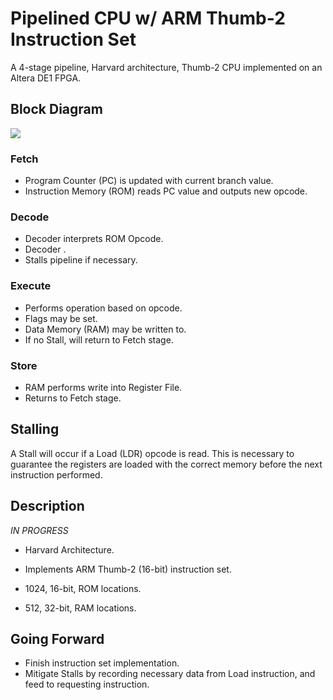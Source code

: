 Pipelined CPU w/ ARM Thumb-2 Instruction Set
=======================================
A 4-stage pipeline, Harvard architecture, Thumb-2 CPU implemented on an Altera DE1 FPGA.

Block Diagram
-------------
<img src="http://jdemps.com/wp-content/uploads/2015/12/cpu-bd.png">

### Fetch ###
* Program Counter (PC) is updated with current branch value.
* Instruction Memory (ROM) reads PC value and outputs new opcode.

### Decode ###
* Decoder interprets ROM Opcode.
* Decoder .
* Stalls pipeline if necessary.

### Execute ###
* Performs operation based on opcode.
* Flags may be set.
* Data Memory (RAM) may be written to.
* If no Stall, will return to Fetch stage.

### Store ###
* RAM performs write into Register File.
* Returns to Fetch stage.

## Stalling ##

A Stall will occur if a Load (LDR) opcode is read. This is necessary to guarantee the registers are loaded with the correct memory before the next instruction performed.

Description
-----------
*IN PROGRESS*

* Harvard Architecture.
* Implements ARM Thumb-2 (16-bit) instruction set.

* 1024, 16-bit, ROM locations.
* 512, 32-bit, RAM locations.

Going Forward
-------------
* Finish instruction set implementation.
* Mitigate Stalls by recording necessary data from Load instruction, and feed to requesting instruction.

